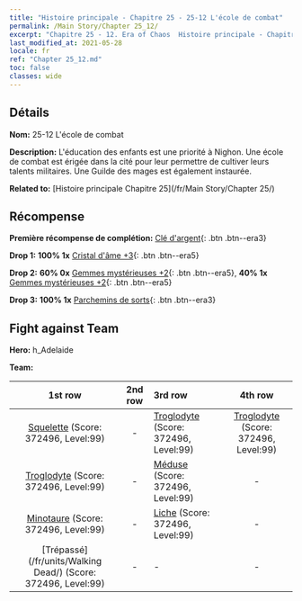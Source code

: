```yaml
---
title: "Histoire principale - Chapitre 25 - 25-12 L'école de combat"
permalink: /Main Story/Chapter 25_12/
excerpt: "Chapitre 25 - 12. Era of Chaos  Histoire principale - Chapitre 25_12. 25-12 L'école de combat"
last_modified_at: 2021-05-28
locale: fr
ref: "Chapter 25_12.md"
toc: false
classes: wide
---
```


## Détails

 **Nom:** 25-12 L'école de combat

 **Description:** L'éducation des enfants est une priorité à Nighon. Une école de combat est érigée dans la cité pour leur permettre de cultiver leurs talents militaires. Une Guilde des mages est également instaurée.

 **Related to:** [Histoire principale Chapitre 25](/fr/Main Story/Chapter 25/)

## Récompense

 **Première récompense de complétion:** [Clé d'argent](/ItemsFR/con_693/){: .btn .btn--era3}

 **Drop 1:** **100% 1x** [Cristal d'âme +3](/ItemsFR/mat_87/){: .btn .btn--era5}

 **Drop 2:** **60% 0x** [Gemmes mystérieuses +2](/ItemsFR/mat_79/){: .btn .btn--era5}, **40% 1x** [Gemmes mystérieuses +2](/ItemsFR/mat_79/){: .btn .btn--era5}

 **Drop 3:** **100% 1x** [Parchemins de sorts](/ItemsFR/con_694/){: .btn .btn--era3}


## Fight against Team
 **Hero:** h_Adelaide

 **Team:**


  | 1st row | 2nd row | 3rd row | 4th row |
  |:----:|:----:|:----|:----:|
  | [Squelette](/fr/units/Skeleton/) (Score: 372496, Level:99)  | - | [Troglodyte](/fr/units/Troglodyte/) (Score: 372496, Level:99)  | [Troglodyte](/fr/units/Troglodyte/) (Score: 372496, Level:99)  |
  | [Troglodyte](/fr/units/Troglodyte/) (Score: 372496, Level:99)  | - | [Méduse](/fr/units/Medusa/) (Score: 372496, Level:99)  | - |
  | [Minotaure](/fr/units/Minotaur/) (Score: 372496, Level:99)  | - | [Liche](/fr/units/Lich/) (Score: 372496, Level:99)  | - |
  | [Trépassé](/fr/units/Walking Dead/) (Score: 372496, Level:99)  | - | - | - |



